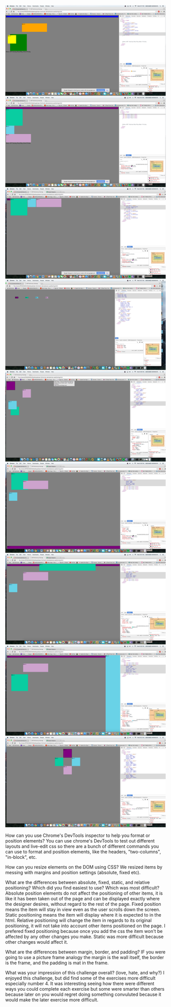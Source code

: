 ![alt text](screenshots/ex1.png "Exercise 1")
![alt text](screenshots/ex2.png "Exercise 2")
![alt text](screenshots/ex3.png "Exercise 3")
![alt text](screenshots/ex4.png "Exercise 4")
![alt text](screenshots/ex5.png "Exercise 5")
![alt text](screenshots/ex6.png "Exercise 6")
![alt text](screenshots/ex7.png "Exercise 7")
![alt text](screenshots/ex8.png "Exercise 8")
![alt text](screenshots/ex9.png "Exercise 9")

How can you use Chrome's DevTools inspector to help you format or position elements?
You can use chrome's DevTools to test out different layouts and live-edit css so there are a bunch of different commands you can use to format and position elements, like the headers, "two-columns", "in-block", etc.

How can you resize elements on the DOM using CSS?
We resized items by messing with margins and position settings (absolute, fixed etc).

What are the differences between absolute, fixed, static, and relative positioning? Which did you find easiest to use? Which was most difficult?
Absolute position elements do not affect the positioning of other items, it is like it has been taken out of the page and can be displayed exactly where the designer desires, without regard to the rest of the page. Fixed position means the item will stay in view even as the user scrolls down the screen. Static positioning means the item will display where it is expected to in the html. Relative positioning will change the item in regards to its original positioning, it will not take into account other items positioned on the page.
I prefered fixed positioning because once you add the css the item won't be affected by any other changes you make. Static was more difficult because other changes would affect it.

What are the differences between margin, border, and padding?
IF you were going to use a picture frame analogy the margin is the wall itself, the border is the frame, and the padding is mat in the frame.

What was your impression of this challenge overall? (love, hate, and why?)
I enjoyed this challenge, but did find some of the exercises more difficult especially number 4. It was interesting seeing how there were different ways you could complete each exercise but some were smarter than others because later on you would regret doing something convuluted because it would make the later exercise more difficult.